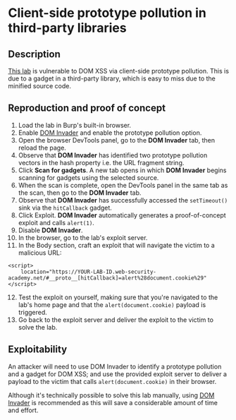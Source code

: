 # Client-side prototype pollution in third-party libraries

## Description

[This lab](https://portswigger.net/web-security/prototype-pollution/finding/lab-prototype-pollution-client-side-prototype-pollution-in-third-party-libraries) is vulnerable to DOM XSS via client-side prototype pollution. This is due to a gadget in a third-party library, which is easy to miss due to the minified source code. 

## Reproduction and proof of concept

1. Load the lab in Burp's built-in browser.
2. Enable [DOM Invader](https://portswigger.net/burp/documentation/desktop/tools/dom-invader) and enable the prototype pollution option.
3. Open the browser DevTools panel, go to the **DOM Invader** tab, then reload the page.
4. Observe that **DOM Invader** has identified two prototype pollution vectors in the hash property i.e. the URL fragment string.
5. Click **Scan for gadgets**. A new tab opens in which **DOM Invader** begins scanning for gadgets using the selected source.
6. When the scan is complete, open the DevTools panel in the same tab as the scan, then go to the **DOM Invader** tab.
7. Observe that **DOM Invader** has successfully accessed the `setTimeout()` sink via the `hitCallback` gadget.
8. Click Exploit. **DOM Invader** automatically generates a proof-of-concept exploit and calls `alert(1)`.
9. Disable **DOM Invader**.
10. In the browser, go to the lab's exploit server.
11. In the Body section, craft an exploit that will navigate the victim to a malicious URL:

```text
<script>
    location="https://YOUR-LAB-ID.web-security-academy.net/#__proto__[hitCallback]=alert%28document.cookie%29"
</script>
```

12. Test the exploit on yourself, making sure that you're navigated to the lab's home page and that the `alert(document.cookie)` payload is triggered.
13. Go back to the exploit server and deliver the exploit to the victim to solve the lab.

## Exploitability

An attacker will need to use DOM Invader to identify a prototype pollution and a gadget for DOM XSS; and use the provided exploit server to deliver a payload to the victim that calls `alert(document.cookie)` in their browser.

Although it's technically possible to solve this lab manually, using [DOM Invader](https://portswigger.net/burp/documentation/desktop/tools/dom-invader) is recommended as this will save a considerable amount of time and effort. 
